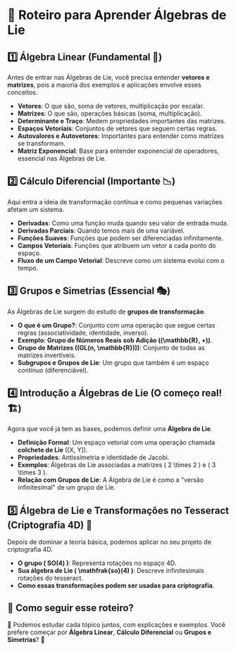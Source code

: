 # 🔷 Roteiro para Aprender Álgebras de Lie

## **1️⃣ Álgebra Linear** (Fundamental 🚀)
Antes de entrar nas Álgebras de Lie, você precisa entender **vetores e matrizes**, pois a maioria dos exemplos e aplicações envolve esses conceitos.

- **Vetores**: O que são, soma de vetores, multiplicação por escalar.
- **Matrizes**: O que são, operações básicas (soma, multiplicação).
- **Determinante e Traço**: Medem propriedades importantes das matrizes.
- **Espaços Vetoriais**: Conjuntos de vetores que seguem certas regras.
- **Autovalores e Autovetores**: Importantes para entender como matrizes se transformam.
- **Matriz Exponencial**: Base para entender exponencial de operadores, essencial nas Álgebras de Lie.

## **2️⃣ Cálculo Diferencial** (Importante 📉)
Aqui entra a ideia de transformação contínua e como pequenas variações afetam um sistema.

- **Derivadas**: Como uma função muda quando seu valor de entrada muda.
- **Derivadas Parciais**: Quando temos mais de uma variável.
- **Funções Suaves**: Funções que podem ser diferenciadas infinitamente.
- **Campos Vetoriais**: Funções que atribuem um vetor a cada ponto do espaço.
- **Fluxo de um Campo Vetorial**: Descreve como um sistema evolui com o tempo.

## **3️⃣ Grupos e Simetrias** (Essencial 🎭)
As Álgebras de Lie surgem do estudo de **grupos de transformação**.

- **O que é um Grupo?**: Conjunto com uma operação que segue certas regras (associatividade, identidade, inverso).
- **Exemplo: Grupo de Números Reais sob Adição (\(\mathbb{R}, +\))**.
- **Grupo de Matrizes (\(GL(n, \mathbb{R})\))**: Conjunto de todas as matrizes invertíveis.
- **Subgrupos e Grupos de Lie**: Um grupo que também é um espaço contínuo (diferenciável).

## **4️⃣ Introdução a Álgebras de Lie** (O começo real! 🏗️)
Agora que você já tem as bases, podemos definir uma **Álgebra de Lie**.

- **Definição Formal**: Um espaço vetorial com uma operação chamada **colchete de Lie** \([X, Y]\).
- **Propriedades**: Antissimetria e identidade de Jacobi.
- **Exemplos**: Álgebras de Lie associadas a matrizes \( 2 \times 2 \) e \( 3 \times 3 \).
- **Relação com Grupos de Lie**: A Álgebra de Lie é como a "versão infinitesimal" de um grupo de Lie.

## **5️⃣ Álgebra de Lie e Transformações no Tesseract (Criptografia 4D) 🧩**
Depois de dominar a teoria básica, podemos aplicar no seu projeto de criptografia 4D.

- **O grupo \( SO(4) \)**: Representa rotações no espaço 4D.
- **Sua álgebra de Lie \( \mathfrak{so}(4) \)**: Descreve infinitesimais rotações do tesseract.
- **Como essas transformações podem ser usadas para criptografia**.

## **📌 Como seguir esse roteiro?**
📖 Podemos estudar cada tópico juntos, com explicações e exemplos. Você prefere começar por **Álgebra Linear**, **Cálculo Diferencial** ou **Grupos e Simetrias**? 🚀
